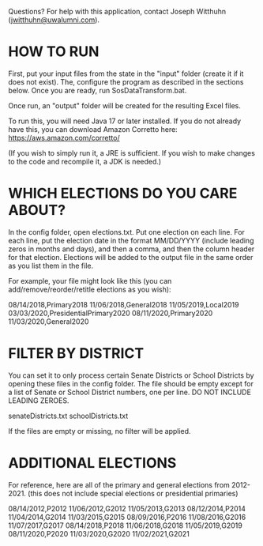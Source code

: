 Questions? For help with this application, contact Joseph Witthuhn (jwitthuhn@uwalumni.com).


HOW TO RUN
==================================

First, put your input files from the state in the "input" folder (create it if it does not exist). The, configure the
program as described in the sections below. Once you are ready, run SosDataTransform.bat.

Once run, an "output" folder will be created for the resulting Excel files.

To run this, you will need Java 17 or later installed. If you do not already have this, you can download Amazon Corretto
here: https://aws.amazon.com/corretto/

(If you wish to simply run it, a JRE is sufficient. If you wish to make changes to the code and recompile it, a JDK is
needed.)


WHICH ELECTIONS DO YOU CARE ABOUT?
==================================

In the config folder, open elections.txt. Put one election on each line. For each line, put the election date in the
format MM/DD/YYYY (include leading zeros in months and days), and then a comma, and then the column header for that
election. Elections will be added to the output file in the same order as you list them in the file.

For example, your file might look like this (you can add/remove/reorder/retitle elections as you wish):

08/14/2018,Primary2018
11/06/2018,General2018
11/05/2019,Local2019
03/03/2020,PresidentialPrimary2020
08/11/2020,Primary2020
11/03/2020,General2020


FILTER BY DISTRICT
==================================

You can set it to only process certain Senate Districts or School Districts by opening these files in the config folder.
The file should be empty except for a list of Senate or School District numbers, one per line. DO NOT INCLUDE LEADING
ZEROES.

senateDistricts.txt
schoolDistricts.txt

If the files are empty or missing, no filter will be applied.


ADDITIONAL ELECTIONS
==================================

For reference, here are all of the primary and general elections from 2012-2021.
(this does not include special elections or presidential primaries)

08/14/2012,P2012
11/06/2012,G2012
11/05/2013,G2013
08/12/2014,P2014
11/04/2014,G2014
11/03/2015,G2015
08/09/2016,P2016
11/08/2016,G2016
11/07/2017,G2017
08/14/2018,P2018
11/06/2018,G2018
11/05/2019,G2019
08/11/2020,P2020
11/03/2020,G2020
11/02/2021,G2021
